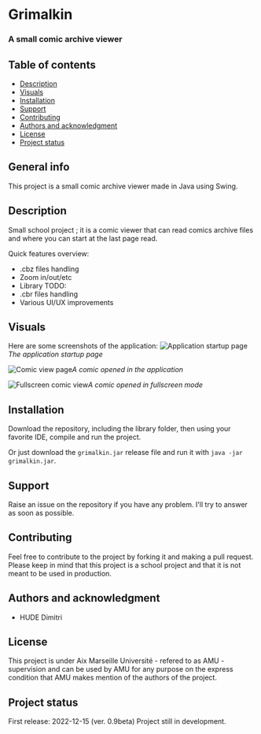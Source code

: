# Grimalkin
### A small comic archive viewer

## Table of contents
* [Description](#description)
* [Visuals](#visuals)
* [Installation](#installation)
* [Support](#support)
* [Contributing](#contributing)
* [Authors and acknowledgment](#authors-and-acknowledgment)
* [License](#license)
* [Project status](#project-status)

## General info 
This project is a small comic archive viewer made in Java using Swing.

## Description
Small school project ; it is a comic viewer that can read comics archive files and where you can start at the last page read.

Quick features overview:
- .cbz files handling
- Zoom in/out/etc 
- Library
TODO:
- .cbr files handling
- Various UI/UX improvements

## Visuals
Here are some screenshots of the application:
![Application startup page](https://i.imgur.com/8vx2Pkf.png)*The application startup page*

![Comic view page](https://i.imgur.com/MKtsvKA.png)*A comic opened in the application*

![Fullscreen comic view](https://i.imgur.com/AQ80coI.png)*A comic opened in fullscreen mode*

## Installation
Download the repository, including the library folder, then using your favorite IDE, compile and run the project.

Or just download the `grimalkin.jar` release file and run it with `java -jar grimalkin.jar`.

## Support
Raise an issue on the repository if you have any problem.
I'll try to answer as soon as possible.

## Contributing
Feel free to contribute to the project by forking it and making a pull request.
Please keep in mind that this project is a school project and that it is not meant to be used in production.

## Authors and acknowledgment
- HUDE Dimitri

## License
This project is under Aix Marseille Université - refered to as AMU - supervision and can be used by AMU for any purpose on the express condition that AMU makes mention of the authors of the project.

## Project status
First release: 2022-12-15 (ver. 0.9beta)
Project still in development.

